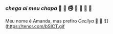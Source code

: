 ### _chega ai meu chapa_ 📿 🦊 🚭 🚬 🍏 🥝 🍌

 Meu nome é Amanda, mas prefiro *Cecílya* 🦩 🦩
![](https://tenor.com/bSICT.gif
